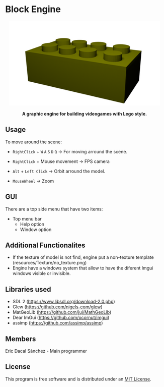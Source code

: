 <h1 align=“center”>Block Engine</h1>
<p align="center"><img width="480" alt="BlockEngine" src="https://github.com/ericdacal/BlockEngine/blob/final-enhancements/Game/assets/resources/icon.png?raw=true"></a></p>
<p align="center"><b>A graphic engine for building videogames with Lego style.</b></p>

## Usage

To move around the scene:

- `RightClick` + `W` `A` `S` `D` `Q` &rarr; For moving arround the scene.

- `RightClick` + Mouse movement &rarr; FPS camera

- `Alt` + `Left Click` &rarr; Orbit arround the model.

- `MouseWheel` &rarr; Zoom

## GUI

There are a top side menu that have two items:

- Top menu bar
  - Help option
  - Window option

## Additional Functionalites
- If the texture of model is not find, engine put a non-texture template (resources/Texture/no_texture.png)
- Engine have a windows system that allow to have the diferent Imgui windows visible or invisible.  

## Libraries used
- SDL 2 (https://www.libsdl.org/download-2.0.php)
- Glew (https://github.com/nigels-com/glew)
- MatGeoLib (https://github.com/juj/MathGeoLib)
- Dear ImGui (https://github.com/ocornut/imgui)
- assimp (https://github.com/assimp/assimp)


## Members

Eric Dacal Sánchez - Main programmer

## License
This program is free software and is distributed under an [MIT License](LICENSE).
